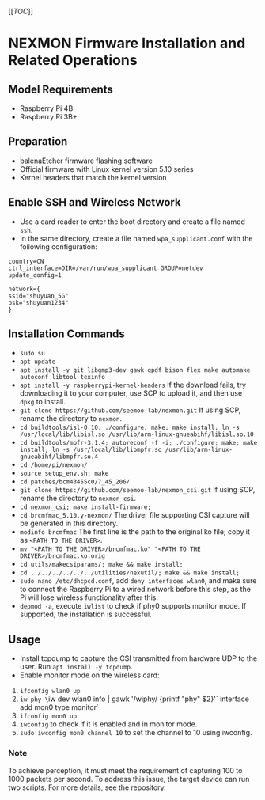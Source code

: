 [[_TOC_]]
# NEXMON Firmware Installation and Related Operations

## Model Requirements
* Raspberry Pi 4B
* Raspberry Pi 3B+

## Preparation
* balenaEtcher firmware flashing software
* Official firmware with Linux kernel version 5.10 series
* Kernel headers that match the kernel version

## Enable SSH and Wireless Network
* Use a card reader to enter the boot directory and create a file named `ssh`.
* In the same directory, create a file named `wpa_supplicant.conf` with the following configuration:
```
country=CN
ctrl_interface=DIR=/var/run/wpa_supplicant GROUP=netdev
update_config=1

network={
ssid="shuyuan_5G"
psk="shuyuan1234"
}
```
## Installation Commands
* `sudo su`
* `apt update`
* `apt install -y git libgmp3-dev gawk qpdf bison flex make automake autoconf libtool texinfo`
* `apt install -y raspberrypi-kernel-headers` If the download fails, try downloading it to your computer, use SCP to upload it, and then use `dpkg` to install.
* `git clone https://github.com/seemoo-lab/nexmon.git` If using SCP, rename the directory to `nexmon`.
* `cd buildtools/isl-0.10; ./configure; make; make install; ln -s /usr/local/lib/libisl.so /usr/lib/arm-linux-gnueabihf/libisl.so.10`
* `cd buildtools/mpfr-3.1.4; autoreconf -f -i; ./configure; make; make install; ln -s /usr/local/lib/libmpfr.so /usr/lib/arm-linux-gnueabihf/libmpfr.so.4`
* `cd /home/pi/nexmon/`
* `source setup_env.sh; make`
* `cd patches/bcm43455c0/7_45_206/`
* `git clone https://github.com/seemoo-lab/nexmon_csi.git` If using SCP, rename the directory to `nexmon_csi`.
* `cd nexmon_csi; make install-firmware;`
* `cd brcmfmac_5.10.y-nexmon/` The driver file supporting CSI capture will be generated in this directory.
* `modinfo brcmfmac` The first line is the path to the original ko file; copy it as `<PATH TO THE DRIVER>`.
* `mv "<PATH TO THE DRIVER>/brcmfmac.ko" "<PATH TO THE DRIVER>/brcmfmac.ko.orig`
* `cd utils/makecsiparams/; make && make install;`
* `cd ../../../../../../utilities/nexutil/; make && make install;`
* `sudo nano /etc/dhcpcd.conf`, add `deny interfaces wlan0`, and make sure to connect the Raspberry Pi to a wired network before this step, as the Pi will lose wireless functionality after this.
* `depmod -a`, execute `iwlist` to check if phy0 supports monitor mode. If supported, the installation is successful.

## Usage
* Install tcpdump to capture the CSI transmitted from hardware UDP to the user. Run `apt install -y tcpdump`.
* Enable monitor mode on the wireless card:
1. `ifconfig wlan0 up`
2. `iw phy \`iw dev wlan0 info | gawk '/wiphy/ {printf "phy" $2}'\` interface add mon0 type monitor`
3. `ifconfig mon0 up`
4. `iwconfig` to check if it is enabled and in monitor mode.
5. `sudo iwconfig mon0 channel 10` to set the channel to 10 using iwconfig.

### Note
To achieve perception, it must meet the requirement of capturing 100 to 1000 packets per second. To address this issue, the target device can run two scripts. For more details, see the repository.
